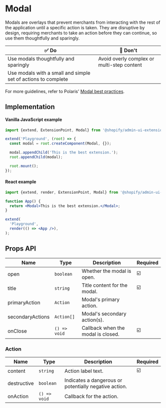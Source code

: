 # Modal

Modals are overlays that prevent merchants from interacting with the rest of the application until a specific action is taken. They are disruptive by design, requiring merchants to take an action before they can continue, so use them thoughtfully and sparingly.

| ✅ Do                                                         | 🛑 Don't                                   |
| ------------------------------------------------------------- | ------------------------------------------ |
| Use modals thoughtfully and sparingly                         | Avoid overly complex or multi-step content |
| Use modals with a small and simple set of actions to complete |                                            |

For more guidelines, refer to Polaris' [Modal best practices](https://polaris.shopify.com/components/overlays/modal#section-best-practices).

## Implementation

#### Vanilla JavaScript example

```js
import {extend, ExtensionPoint, Modal} from '@shopify/admin-ui-extensions';

extend('Playground', (root) => {
  const modal = root.createComponent(Modal, {});

  modal.appendChild('This is the best extension.');
  root.appendChild(modal);

  root.mount();
});
```

#### React example

```jsx
import {extend, render, ExtensionPoint, Modal} from '@shopify/admin-ui-extensions-react';

function App() {
  return <Modal>This is the best extension.</Modal>;
}

extend(
  'Playground',
  render(() => <App />),
);
```

## Props API

| Name             | Type         | Description                        | Required |
| ---------------- | ------------ | ---------------------------------- | -------- |
| open             | `boolean`    | Whether the modal is open.         | ☑️       |
| title            | `string`     | Title content for the modal.       | ☑️       |
| primaryAction    | `Action`     | Modal's primary action.            |          |
| secondaryActions | `Action[]`   | Modal's secondary action(s).       |          |
| onClose          | `() => void` | Callback when the modal is closed. | ☑️       |

### Action

| Name        | Type         | Description                                           | Required |
| ----------- | ------------ | ----------------------------------------------------- | -------- |
| content     | `string`     | Action label text.                                    | ☑️       |
| destructive | `boolean`    | Indicates a dangerous or potentially negative action. |          |
| onAction    | `() => void` | Callback for the action.                              |          |
